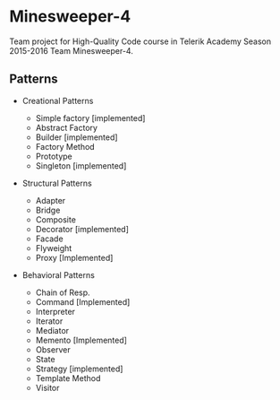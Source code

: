 # Minesweeper-4
Team project for High-Quality Code course in Telerik Academy Season 2015-2016 Team Minesweeper-4.

## Patterns
* Creational Patterns
	* Simple factory [implemented]
	* Abstract Factory
	* Builder           [implemented]
	* Factory Method
	* Prototype
	* Singleton			[implemented]


* Structural Patterns
	* Adapter
	* Bridge
	* Composite
	* Decorator [implemented]
	* Facade		
	* Flyweight
	* Proxy  [Implemented]


* Behavioral Patterns
	* Chain of Resp.
	* Command			[Implemented]
	* Interpreter
	* Iterator
	* Mediator
	* Memento			[Implemented]
	* Observer
	* State
	* Strategy			[implemented]
	* Template Method
	* Visitor
